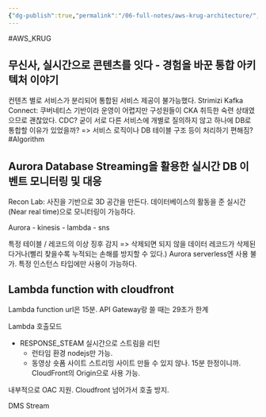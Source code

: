 ```yaml
---
{"dg-publish":true,"permalink":"/06-full-notes/aws-krug-architecture/","noteIcon":""}
---
```


#AWS_KRUG

## 무신사, 실시간으로 콘텐츠를 잇다 - 경험을 바꾼 통합 아키텍처 이야기

컨텐츠 별로 서비스가 분리되어 통합된 서비스 제공이 불가능했다.
Strimizi Kafka Connect: 쿠버네티스 기반이라 운영이 어렵지만 구성원들이 CKA 취득한 숙련 상태였으므로 괜찮았다.
CDC?
굳이 서로 다른 서비스에 개별로 질의하지 않고 하나에 DB로 통합할 이유가 있었을까? => 서비스 로직이나 DB 테이블 구조 등이 처리하기 편해짐?
#Algorithm 
## Aurora Database Streaming을 활용한 실시간 DB 이벤트 모니터링 및 대응
Recon Lab: 사진을 기반으로 3D 공간을 만든다.
데이터베이스의 활동을 준 실시간(Near real time)으로 모니터링이 가능하다.

Aurora - kinesis - lambda - sns

특정 테이블 / 레코드의 이상 징후 감지 => 삭제되면 되지 않을 데이터 레코드가 삭제된다거나(삘리 찾을수록 누적되는 손해를 방지할 수 있다.)
Aurora serverless엔 사용 불가. 특정 인스턴스 타입에만 사용이 가능하다.

## Lambda function with cloudfront
Lambda function url은 15분. API Gateway랑 쓸 때는 29초가 한계

Lambda 호출모드
- RESPONSE_STEAM 실시간으로 스트림을 리턴
	- 런타임 환경 nodejs만 가능.
	- 동영상 숏폼 사이트 스트리밍 사이트 만들 수 있지 않나. 15분 한정이니까.
CloudFront의 Origin으로 사용 가능.

내부적으로 OAC 지원. Cloudfront 넘어가서 호출 방지.

DMS Stream
